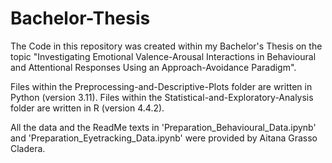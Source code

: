 # Bachelor-Thesis

The Code in this repository was created within my Bachelor's Thesis on the topic "Investigating Emotional Valence-Arousal Interactions in Behavioural and Attentional Responses Using an Approach-Avoidance Paradigm". 

Files within the Preprocessing-and-Descriptive-Plots folder are written in Python (version 3.11).
Files within the Statistical-and-Exploratory-Analysis folder are written in R (version 4.4.2). 

All the data and the ReadMe texts in 'Preparation_Behavioural_Data.ipynb' and 'Preparation_Eyetracking_Data.ipynb' were provided by Aitana Grasso Cladera. 
